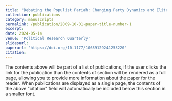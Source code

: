 ```yaml
---
title: "Debating the Populist Pariah: Changing Party Dynamics and Elite Rhetoric in the Swedish Riksdag"
collection: publications
category: manuscripts
permalink: /publication/2009-10-01-paper-title-number-1
excerpt: 
date: 2024-05-14
venue: 'Political Research Quarterly'
slidesurl: 
paperurl: 'https://doi.org/10.1177/10659129241253220'
citation: 
---
```


The contents above will be part of a list of publications, if the user clicks the link for the publication than the contents of section will be rendered as a full page, allowing you to provide more information about the paper for the reader. When publications are displayed as a single page, the contents of the above "citation" field will automatically be included below this section in a smaller font.
